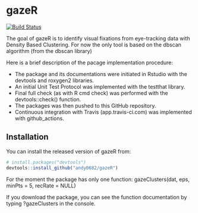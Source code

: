 
# gazeR

<!-- badges: start -->

[![Build
Status](https://app.travis-ci.com/andy0682/gazeR.svg?branch=master)](https://app.travis-ci.com/andy0682/gazeR)
<!-- badges: end -->

The goal of gazeR is to identify visual fixations from eye-tracking data
with Density Based Clustering. For now the only tool is based on the
dbscan algorithm (from the dbscan library)

Here is a brief description of the pacage implementation procedure:

-   The package and its documentations were initiated in Rstudio with
    the devtools and roxygen2 libraries.
-   An initial Unit Test Protocol was implemented with the testthat
    library.
-   Final full check (as with R cmd check) was performed with the
    devtools::check() function.
-   The packages was then pushed to this GitHub repository.
-   Continuous integration with Travis (app.travis-ci.com) was
    implemented with github_actions.

## Installation

You can install the released version of gazeR from:

``` r
# install.packages("devtools")
devtools::install_github("andy0682/gazeR")
```

For the moment the package has only one function: gazeClusters(dat, eps,
minPts = 5, recRate = NULL)

If you download the package, you can see the function documentation by
typing ?gazeClusters in the console.
